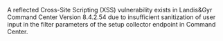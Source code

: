  A reflected Cross-Site Scripting (XSS) vulnerability exists in Landis&Gyr Command Center Version 8.4.2.54 due to insufficient sanitization of user input in the filter parameters of the setup collector endpoint in Command Center.
